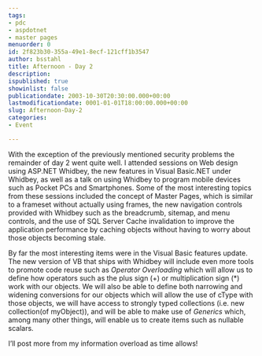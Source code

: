 ```yaml
---
tags:
- pdc
- aspdotnet
- master pages
menuorder: 0
id: 2f823b30-355a-49e1-8ecf-121cff1b3547
author: bsstahl
title: Afternoon - Day 2
description: 
ispublished: true
showinlist: false
publicationdate: 2003-10-30T20:30:00.000+00:00
lastmodificationdate: 0001-01-01T18:00:00.000+00:00
slug: Afternoon-Day-2
categories:
- Event

---
```

With the exception of the previously mentioned security problems the remainder of day 2 went quite well. I attended sessions on Web design using ASP.NET Whidbey, the new features in Visual Basic.NET under Whidbey, as well as a talk on using Whidbey to program mobile devices such as Pocket PCs and Smartphones. Some of the most interesting topics from these sessions included the concept of Master Pages, which is similar to a frameset without actually using frames, the new navigation controls provided with Whidbey such as the breadcrumb, sitemap, and menu controls, and the use of SQL Server Cache invalidation to improve the application performance by caching objects without having to worry about those objects becoming stale.

By far the most interesting items were in the Visual Basic features update. The new version of VB that ships with Whidbey will include even more tools to promote code reuse such as *Operator Overloading* which will allow us to define how operators such as the plus sign (+) or multiplication sign (*) work with our objects. We will also be able to define both narrowing and widening conversions for our objects which will allow the use of cType with those objects, we will have access to strongly typed collections (i.e. new collection(of myObject)), and will be able to make use of *Generics* which, among many other things, will enable us to create items such as nullable scalars.

I’ll post more from my information overload as time allows!